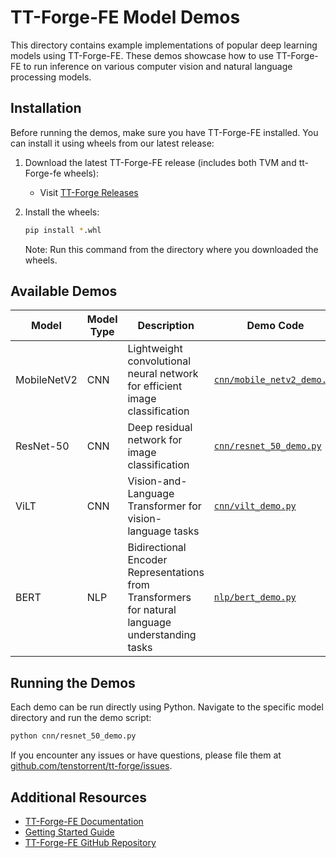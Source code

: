# TT-Forge-FE Model Demos

This directory contains example implementations of popular deep learning models using TT-Forge-FE. These demos showcase how to use TT-Forge-FE to run inference on various computer vision and natural language processing models.

## Installation

Before running the demos, make sure you have TT-Forge-FE installed. You can install it using wheels from our latest release:

1. Download the latest TT-Forge-FE release (includes both TVM and tt-Forge-fe wheels):
   - Visit [TT-Forge Releases](https://github.com/tenstorrent/tt-forge/releases)

2. Install the wheels:
   ```bash
   pip install *.whl
   ```
   Note: Run this command from the directory where you downloaded the wheels.

## Available Demos

| Model | Model Type | Description | Demo Code |
|-------|------------|-------------|------------|
| MobileNetV2 | CNN | Lightweight convolutional neural network for efficient image classification | [`cnn/mobile_netv2_demo.py`](cnn/mobile_netv2_demo.py) |
| ResNet-50 | CNN | Deep residual network for image classification | [`cnn/resnet_50_demo.py`](cnn/resnet_50_demo.py) |
| ViLT | CNN | Vision-and-Language Transformer for vision-language tasks | [`cnn/vilt_demo.py`](cnn/vilt_demo.py) |
| BERT | NLP | Bidirectional Encoder Representations from Transformers for natural language understanding tasks | [`nlp/bert_demo.py`](nlp/bert_demo.py) |

## Running the Demos

Each demo can be run directly using Python. Navigate to the specific model directory and run the demo script:

```bash
python cnn/resnet_50_demo.py
```

If you encounter any issues or have questions, please file them at [github.com/tenstorrent/tt-forge/issues](https://github.com/tenstorrent/tt-forge/issues).

## Additional Resources

- [TT-Forge-FE Documentation](https://docs.tenstorrent.com/tt-forge-fe/)
- [Getting Started Guide](https://docs.tenstorrent.com/tt-forge-fe/getting-started.html)
- [TT-Forge-FE GitHub Repository](https://github.com/tenstorrent/tt-forge)

